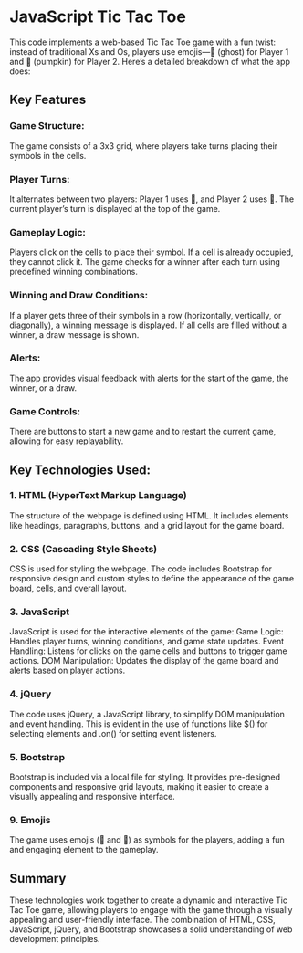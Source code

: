 # JavaScript Tic Tac Toe
This code implements a web-based Tic Tac Toe game with a fun twist: instead of traditional Xs and Os, players use emojis—👻 (ghost) for Player 1 and 🎃 (pumpkin) for Player 2. Here’s a detailed breakdown of what the app does:

## Key Features

### Game Structure:
The game consists of a 3x3 grid, where players take turns placing their symbols in the cells.

### Player Turns:
It alternates between two players: Player 1 uses 👻, and Player 2 uses 🎃. The current player’s turn is displayed at the top of the game.

### Gameplay Logic:
Players click on the cells to place their symbol. If a cell is already occupied, they cannot click it.
The game checks for a winner after each turn using predefined winning combinations.

### Winning and Draw Conditions:
If a player gets three of their symbols in a row (horizontally, vertically, or diagonally), a winning message is displayed.
If all cells are filled without a winner, a draw message is shown.

### Alerts:
The app provides visual feedback with alerts for the start of the game, the winner, or a draw.

### Game Controls:
There are buttons to start a new game and to restart the current game, allowing for easy replayability.

## Key Technologies Used:

### 1. HTML (HyperText Markup Language)
The structure of the webpage is defined using HTML. It includes elements like headings, paragraphs, buttons, and a grid layout for the game board.

### 2. CSS (Cascading Style Sheets)
CSS is used for styling the webpage. The code includes Bootstrap for responsive design and custom styles to define the appearance of the game board, cells, and overall layout.

### 3. JavaScript
JavaScript is used for the interactive elements of the game:
Game Logic: Handles player turns, winning conditions, and game state updates.
Event Handling: Listens for clicks on the game cells and buttons to trigger game actions.
DOM Manipulation: Updates the display of the game board and alerts based on player actions.

### 4. jQuery
The code uses jQuery, a JavaScript library, to simplify DOM manipulation and event handling. This is evident in the use of functions like $() for selecting elements and .on() for setting event listeners.

### 5. Bootstrap
Bootstrap is included via a local file for styling. It provides pre-designed components and responsive grid layouts, making it easier to create a visually appealing and responsive interface.

### 9. Emojis
The game uses emojis (👻 and 🎃) as symbols for the players, adding a fun and engaging element to the gameplay.

## Summary
These technologies work together to create a dynamic and interactive Tic Tac Toe game, allowing players to engage with the game through a visually appealing and user-friendly interface. The combination of HTML, CSS, JavaScript, jQuery, and Bootstrap showcases a solid understanding of web development principles.